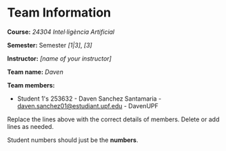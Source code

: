 # Team Information

**Course:** _24304	Intel·ligència Artificial_

**Semester:** Semester _[1|3]_, _[3]_

**Instructor:** _[name of your instructor]_

**Team name:** _Daven_

**Team members:**

* Student 1's 253632 - Daven Sanchez Santamaria - daven.sanchez01@estudiant.upf.edu - DavenUPF

Replace the lines above with the correct details of members. Delete or add lines as needed.

Student numbers should just be the **numbers**.
